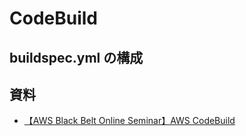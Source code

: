 # CodeBuild
## buildspec.yml の構成


## 資料
- [【AWS Black Belt Online Seminar】AWS CodeBuild](https://youtu.be/Zzv1_ztf-B0)
